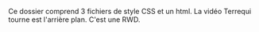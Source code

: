 Ce dossier comprend 3 fichiers de style CSS et un html. La vidéo Terrequi tourne est l'arrière plan. C'est une RWD.
